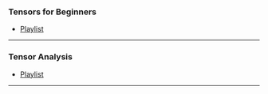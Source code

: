 ### Tensors for Beginners

- [Playlist](https://www.youtube.com/playlist?list=PLJHszsWbB6hrkmmq57lX8BV-o-YIOFsiG)

---

### Tensor Analysis

- [Playlist](https://www.youtube.com/playlist?list=PLMdnA49lASokRJHnH6Hm1A6ZzmQCS2f1D)

---
